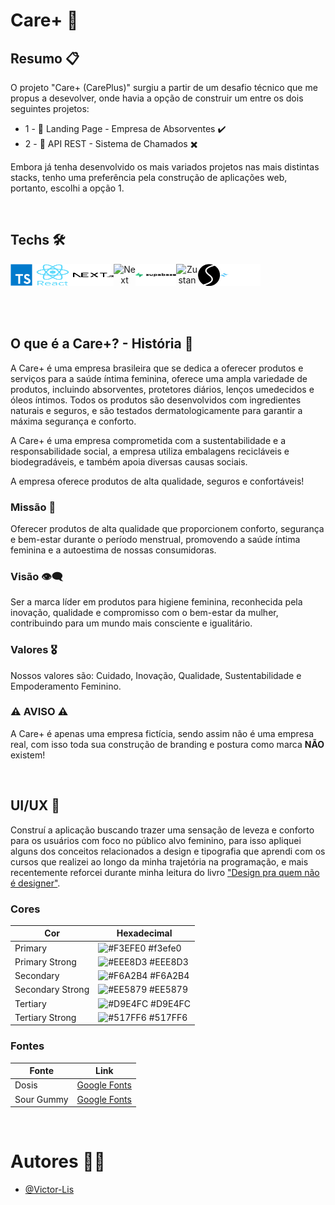 # Care+ 💖

## Resumo 📋
O projeto "Care+ (CarePlus)" surgiu a partir de um desafio técnico que me propus a desevolver, onde havia a opção de construir um entre os dois seguintes projetos:
- 1 - 🎨 Landing Page - Empresa de Absorventes ✔️
- 2 - 🔧 API REST - Sistema de Chamados ✖️

Embora já tenha desenvolvido os mais variados projetos nas mais distintas stacks, tenho uma preferência pela construção de aplicações web, portanto, escolhi a opção 1. 

<br>

## Techs 🛠
<div align="center" style="display: flex">
  <img align="center" alt="TypeScript" width="35" height="35" src="https://github.com/devicons/devicon/blob/master/icons/typescript/typescript-original.svg">
  <img align="center" alt="React" width="65" height="35" src="https://github.com/devicons/devicon/blob/master/icons/react/react-original-wordmark.svg">
  <img align="center" alt="NextJS" width="65" height="35" src="https://github.com/devicons/devicon/blob/master/icons/nextjs/nextjs-original-wordmark.svg">
  <img align="center" alt="Next Auth" width="35" height="35" src="https://next-auth.js.org/img/logo/logo-xs.png">
  <img align="center" alt="Supabase" width="65" height="35" src="https://github.com/devicons/devicon/blob/master/icons/supabase/supabase-original-wordmark.svg">
  <img align="center" alt="Zustand" width="35" height="35" src="https://github.com/pmndrs/zustand/raw/main/docs/favicon.ico">
  <img align="center" alt="Swiper" width="35" height="35" src="https://github.com/devicons/devicon/blob/master/icons/swiper/swiper-original.svg">
  <img align="center" alt="Tailwind" width="65" height="35" src="https://github.com/devicons/devicon/blob/master/icons/tailwindcss/tailwindcss-original-wordmark.svg">
</div>

<br>
<br>
<br>

## O que é a Care+? - História 📜  
A Care+ é uma empresa brasileira que se dedica a oferecer produtos e serviços para a saúde íntima feminina, oferece uma ampla variedade de produtos, incluindo absorventes, protetores diários, lenços umedecidos e óleos íntimos. Todos os produtos são desenvolvidos com ingredientes naturais e seguros, e são testados dermatologicamente para garantir a máxima segurança e conforto.

A Care+ é uma empresa comprometida com a sustentabilidade e a responsabilidade social, a empresa utiliza embalagens recicláveis e biodegradáveis, e também apoia diversas causas sociais.

A empresa oferece produtos de alta qualidade, seguros e confortáveis!

### Missão 🎯
Oferecer produtos de alta qualidade que proporcionem conforto, segurança e bem-estar durante o período menstrual, promovendo a saúde íntima feminina e a autoestima de nossas consumidoras.

### Visão 👁‍🗨
Ser a marca líder em produtos para higiene feminina, reconhecida pela inovação, qualidade e compromisso com o bem-estar da mulher, contribuindo para um mundo mais consciente e igualitário.

### Valores 🎖
Nossos valores são: Cuidado, Inovação, Qualidade, Sustentabilidade e Empoderamento Feminino.

### ⚠️ AVISO ⚠️
A Care+ é apenas uma empresa fictícia, sendo assim não é uma empresa real, com isso toda sua construção de branding e postura como marca **NÃO** existem!

<br>

## UI/UX 🎨
Construí a aplicação buscando trazer uma sensação de leveza e conforto para os usuários com foco no público alvo feminino, para isso apliquei alguns dos conceitos relacionados a design e tipografia que aprendi com os cursos que realizei ao longo da minha trajetória na programação, e mais recentemente reforcei durante minha leitura do livro ["Design pra quem não é designer"](https://www.linkedin.com/posts/victor-lis-bronzo_ol%C3%A1-rede-hoje-vim-compartilhar-uma-experi%C3%AAncia-activity-7274045545764044800-CeAs?utm_source=share&utm_medium=member_desktop).

### Cores
| Cor               | Hexadecimal                                                |
| ----------------- | ---------------------------------------------------------------- |
| Primary |  ![#F3EFE0](https://via.placeholder.com/10/f3efe0?text=+) #f3efe0 |
| Primary Strong |  ![#EEE8D3](https://via.placeholder.com/10/EEE8D3?text=+) #EEE8D3 |
| Secondary |  ![#F6A2B4](https://via.placeholder.com/10/F6A2B4?text=+) #F6A2B4 |
| Secondary Strong |  ![#EE5879](https://via.placeholder.com/10/EE5879?text=+) #EE5879 |
| Tertiary |  ![#D9E4FC](https://via.placeholder.com/10/D9E4FC?text=+) #D9E4FC |
| Tertiary Strong |  ![#517FF6](https://via.placeholder.com/10/517FF6?text=+) #517FF6 |

### Fontes
| Fonte               | Link                                                |
| ----------------- | ---------------------------------------------------------------- |
| Dosis        | [Google Fonts](https://fonts.google.com/specimen/Dosis?query=dosis) |
| Sour Gummy       | [Google Fonts](https://fonts.google.com/specimen/Sour+Gummy?query=Sour+Gummy) |

<br>

# Autores 🧑‍💼
- [@Victor-Lis](https://www.linkedin.com/in/victor-lis-bronzo)
